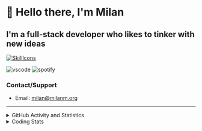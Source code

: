 # 👋 Hello there, I'm Milan
## I'm a full-stack developer who likes to tinker with new ideas
[![SkillIcons](https://skillicons.dev/icons?i=js,ts,nextjs,tailwind,html,go,bash,git,nginx,prisma,kubernetes,docker,linux)](https://skillicons.dev)

![vscode](https://nocache.advaith.workers.dev?url=https://img.shields.io/endpoint?url=https://dev.discordprofiles.me/api/badge/vscode/423203831971708958)
![spotify](https://nocache.advaith.workers.dev?url=https://img.shields.io/endpoint?url=https://dev.discordprofiles.me/api/badge/spotify/423203831971708958)

### Contact/Support

- Email: [milan@milanm.org](mailto:milan@milanm.org)
 
---
 
<details>
  <summary>GitHub Activity and Statistics</summary>
  <img src="/github-metrics.svg" />
</details>
<details>
  <summary>Coding Stats</summary>
  <!--START_SECTION:waka-->

```txt
TypeScript   3 hrs 49 mins   █████████████▓░░░░░░░░░░░   54.59 %
JSON         1 hr 28 mins    █████▒░░░░░░░░░░░░░░░░░░░   20.99 %
Bash         1 hr            ███▓░░░░░░░░░░░░░░░░░░░░░   14.44 %
JavaScript   17 mins         █░░░░░░░░░░░░░░░░░░░░░░░░   04.17 %
Markdown     12 mins         ▓░░░░░░░░░░░░░░░░░░░░░░░░   03.06 %
```

<!--END_SECTION:waka-->
</details>
